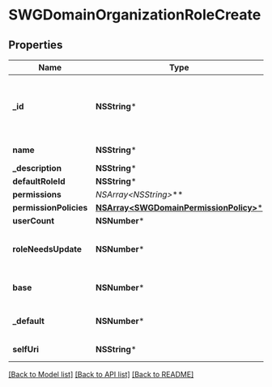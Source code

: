 # SWGDomainOrganizationRoleCreate

## Properties
Name | Type | Description | Notes
------------ | ------------- | ------------- | -------------
**_id** | **NSString*** | The globally unique identifier for the object. | [optional] 
**name** | **NSString*** | The role name | 
**_description** | **NSString*** |  | [optional] 
**defaultRoleId** | **NSString*** |  | [optional] 
**permissions** | **NSArray&lt;NSString*&gt;*** |  | [optional] 
**permissionPolicies** | [**NSArray&lt;SWGDomainPermissionPolicy&gt;***](SWGDomainPermissionPolicy.md) |  | [optional] 
**userCount** | **NSNumber*** |  | [optional] 
**roleNeedsUpdate** | **NSNumber*** | Optional unless patch operation. | [optional] [default to @0]
**base** | **NSNumber*** |  | [optional] [default to @0]
**_default** | **NSNumber*** |  | [optional] [default to @0]
**selfUri** | **NSString*** | The URI for this object | [optional] 

[[Back to Model list]](../README.md#documentation-for-models) [[Back to API list]](../README.md#documentation-for-api-endpoints) [[Back to README]](../README.md)


